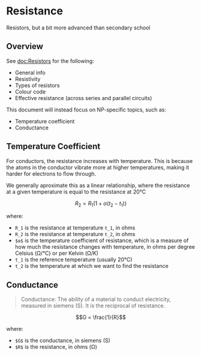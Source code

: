 # Resistance

Resistors, but a bit more advanced than secondary school

## Overview

See <doc:Resistors> for the following:
- General info
- Resistivity
- Types of resistors
- Colour code
- Effective resistance (across series and parallel circuits)

This document will instead focus on NP-specific topics, such as:
- Temperature coefficient
- Conductance

## Temperature Coefficient

For conductors, the resistance increases with temperature. This is because the atoms in the conductor 
vibrate more at higher temperatures, making it harder for electrons to flow through.

We generally aproximate this as a linear relationship, where the resistance at a given temperature is 
equal to the resistance at 20°C
```math
R_2 = R_1 (1 + \alpha (t_2 - t_1))
```
where:
- `R_1` is the resistance at temperature `t_1`, in ohms
- `R_2` is the resistance at temperature `t_2`, in ohms
- `$α$` is the temperature coefficient of resistance, which is a measure of how much the resistance 
changes with temperature, in ohms per degree Celsius (Ω/°C) or per Kelvin (Ω/K)
- `t_1` is the reference temperature (usually 20°C)
- `t_2` is the temperature at which we want to find the resistance

## Conductance

> Conductance: The ability of a material to conduct electricity, measured in siemens (S). It is the 
reciprocal of resistance.

```math
G = \frac{1}{R}
```
where:
- `$G$` is the conductance, in siemens (S)
- `$R$` is the resistance, in ohms (Ω)
